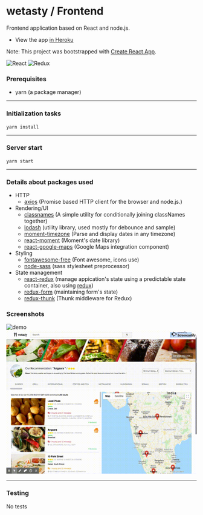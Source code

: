 # wetasty / Frontend

Frontend application based on React and node.js.

- View the app <a href="https://wetasty.herokuapp.com" target="_blank">in Heroku</a>

Note: This project was bootstrapped with [Create React App](https://github.com/facebook/create-react-app).

<img src="https://camo.githubusercontent.com/dfbd95731734ff4b7cb3e9e68d497aecb6b78c13/68747470733a2f2f6a756666616c6f772e636f6d2f757365722f70616765732f30322e6a6176617363726970742f72656163742d616e642d73657473746174652d6d6574686f642f72656163742d6c6f676f2e706e67" alt="React" title="React" data-canonical-src="https://juffalow.com/user/pages/02.javascript/react-and-setstate-method/react-logo.png" width="55" height="55"> <img src="https://camo.githubusercontent.com/036d2ee9b2ea69c01200ca0e4a5fe194d946c05e/68747470733a2f2f63646e2d696d616765732d312e6d656469756d2e636f6d2f6d61782f313230302f312a306e487467376a7a2d636434394b49622d5a61386c672e706e67" alt="Redux" title="Redux" data-canonical-src="https://cdn-images-1.medium.com/max/1200/1*0nHtg7jz-cd49KIb-Za8lg.png" width="45" height="45">


### Prerequisites
* yarn (a package manager)
---
### Initialization tasks
    yarn install
---
### Server start
    yarn start
---

### Details about packages used
 
- HTTP 
    - [axios](https://www.npmjs.com/package/axios) (Promise based HTTP client for the browser and node.js.)
- Rendering/UI
    - [classnames](https://www.npmjs.com/package/classnames) (A simple utility for conditionally joining classNames together)
    - [lodash](https://www.npmjs.com/package/lodash) (utility library, used mostly for debounce and sample)
    - [moment-timezone](https://www.npmjs.com/package/moment-timezone) (Parse and display dates in any timezone)
    - [react-moment](https://www.npmjs.com/package/react-moment) (Moment's date library)
    - [react-google-maps](https://github.com/tomchentw/react-google-maps) (Google Maps integration component)
- Styling
    - [fontawesome-free](https://www.npmjs.com/package/@fortawesome/fontawesome-free) (Font awesome, icons use)
    - [node-sass](https://www.npmjs.com/package/node-sass) (sass stylesheet preprocessor)
- State management
    - [react-redux](https://github.com/reduxjs/react-redux) (manage appication's state using a predictable state container, also using [redux](https://github.com/reduxjs/redux))
    - [redux-form](https://github.com/erikras/redux-form) (maintaining form's state)
    - [redux-thunk](https://github.com/reduxjs/redux-thunk) (Thunk middleware for Redux)
   
### Screenshots

![demo](demo.gif)
![demo2](demo2.gif)

---
### Testing
No tests
